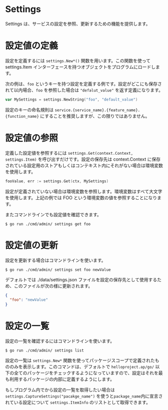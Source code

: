 # Settings

Settings は、サービスの設定を参照、更新するための機能を提供します。

# 設定値の定義

設定を定義するには `settings.New*()` 関数を用います。この関数を使って settings.Item インターフェースを持つオブジェクトをプログラムにロードします。

次の例は、`foo` というキーを持つ設定を定義する例です。設定がどこにも保存されて以内場合、`foo` を参照した場合は `"defalut_value"` を返す定義になります。

```go
var MySettings = settings.NewString("foo", "default_value")
```

設定のキーの命名規則は `service.{service_name}.{feature_name}.{function_name}` にすることを推奨しますが、この限りではありません。

# 設定値の参照

定義した設定値を参照するには `settings.Get(context.Context, settings.Item)` を呼び出すだけです。設定の保存先は context.Context に保存されている設定用のストアもしくはコンテキスト内にそれがない場合は環境変数を使用します。

```go
fooValue, err := settings.Get(ctx, MySettings)
```

設定が定義されていない場合は環境変数を参照します。環境変数はすべて大文字を使用します。上記の例では FOO という環境変数の値を参照することになります。

またコマンドラインでも設定値を確認できます。

```shell
$ go run ./cmd/admin/ settings get foo
```

# 設定値の更新

設定を更新する場合はコマンドラインを使います。

```shell
$ go run ./cmd/admin/ settings set foo newValue
```

デフォルトでは ./data/settings.json ファイルを設定の保存先として使用するため、このファイルが次の様に更新されます。

```json
{
  "foo": "newValue"
}
```

# 設定の一覧

設定の一覧を確認するにはコマンドラインを使います。

```shell
$ go run ./cmd/admin/ settings list
```

設定の一覧は `settings.New*` 関数を使ってパッケージスコープで定義されたもののみを表示します。このコマンドは、デフォルトで `helloproject.ap/go/` 以下の全てのパッケージをチェックするようになっていますので、設定はそれを最も利用するパッケージの内部に定義するようにします。

もしプログラム内でから設定の一覧を取得したい場合は `settings.CaptureSettings("pacakge_name")` を使うと`package_name`内に宣言されている設定について `settings.ItemInfo` のリストとして取得できます。
